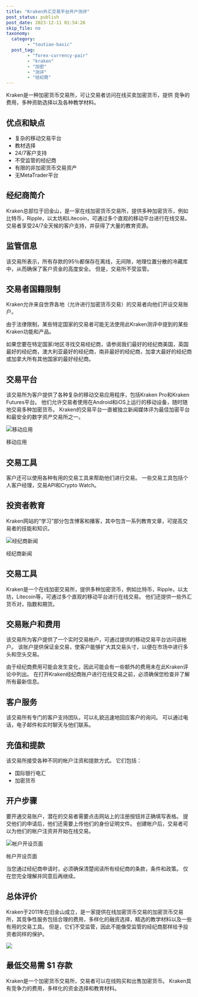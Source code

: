 ```yaml
---
title: "Kraken外汇交易平台开户测评"
post_status: publish
post_date: 2023-12-11 01:54:26
skip_file: no
taxonomy:
  category:
        - "toutiao-basic"
  post_tag:
        - "forex-currency-pair"
        - "kraken"
        - "加密"
        - "测评"
        - "经纪商"
---
```


Kraken是一种加密货币交易所，可让交易者访问在线买卖加密货币，提供 竞争的 费用，多种资助选择以及各种教学材料。

## 优点和缺点

- 复杂的移动交易平台
- 教材选择
- 24/7客户支持
- 不受监管的经纪商
- 有限的非加密货币交易资产
- 无MetaTrader平台

## 经纪商简介

Kraken总部位于旧金山，是一家在线加密货币交易所，提供多种加密货币，例如比特币，Ripple，以太坊和Litecoin，可通过多个直观的移动平台进行在线交易。 交易者享受24/7全天候的客户支持，并获得了大量的教育资源。

## 监管信息

该交易所表示，所有存款的95％都保存在离线，无间隙，地理位置分散的冷藏库中，从而确保了客户资金的高度安全。 但是，交易所不受监管。

## 交易者国籍限制

Kraken允许来自世界各地（允许进行加密货币交易）的交易者向他们开设交易账户。

由于法律限制，某些特定国家的交易者可能无法使用此Kraken测评中提到的某些Kraken功能和产品。

如果您要在特定国家/地区寻找交易经纪商，请参阅我们最好的经纪商美国，英国最好的经纪商，澳大利亚最好的经纪商，南非最好的经纪商，加拿大最好的经纪商或加拿大所有其他国家的最好经纪商。

## 交易平台

该交易所为客户提供了各种复杂的移动交易应用程序，包括Kraken Pro和Kraken Futures平台。 他们允许交易者使用在Android和iOS上运行的移动设备，随时随地交易多种加密货币。 Kraken的交易平台一直被独立新闻媒体评为最佳加密平台和最安全的数字资产交易所之一。

![移动应用](https://cdn.fendou.la/funstoutiao/2020/12/Kraken-Review-Mobile-App.png "移动应用")

移动应用

## 交易工具

客户还可以使用各种有用的交易工具来帮助他们进行交易。 一些交易工具包括个人客户经理，交易API和Crypto Watch。

## 投资者教育

Kraken网站的“学习”部分包含博客和播客，其中包含一系列教育文章，可提高交易者的技能和知识。

![经纪商新闻](https://cdn.fendou.la/funstoutiao/2020/12/Kraken-Review-Broker-News.jpg "经纪商新闻")

经纪商新闻

## 交易工具

Kraken是一个在线加密交易所，提供多种加密货币，例如比特币，Ripple，以太坊，Litecoin等，可通过多个直观的移动平台进行在线交易。 他们还提供一些外汇货币对，指数和期货。

## 交易账户和费用

该交易所为客户提供了一个实时交易帐户，可通过提供的移动交易平台访问该帐户。 该账户提供保证金交易，使客户能够扩大其交易头寸，以便在市场中进行多头和空头交易。

由于经纪商费用可能会发生变化，因此可能会有一些额外的费用未在此Kraken评论中列出。 在打开Kraken经纪商账户进行在线交易之前，必须确保您检查并了解所有最新信息。

## 客户服务

该交易所有专门的客户支持团队，可以礼貌迅速地回应客户的询问。 可以通过电话，电子邮件和实时聊天与他们联系。

## 充值和提款

该交易所接受各种不同的帐户注资和提款方式。 它们包括：

- 国际银行电汇
- 加密货币

## 开户步骤

要开通交易账户，潜在的交易者需要点击网站上的注册按钮并正确填写表格。 提交他们的申请后，他们还需要上传他们的身份证明文件。 创建帐户后，交易者可以为他们的帐户注资并开始在线交易。

![帐户开设页面](https://cdn.fendou.la/funstoutiao/2020/12/Kraken-Review-Account-Opening-Page.png "帐户开设页面")

帐户开设页面

当您通过经纪商申请时，必须确保清楚阅读所有经纪商的条款，条件和政策。 仅在您完全理解并同意后再继续。

## 总体评价

Kraken于2011年在旧金山成立，是一家提供在线加密货币交易的加密货币交易所，其竞争性服务包括合理的费用，多样化的融资选择，精选的教学材料以及一些有用的交易工具。 但是，它们不受监管，因此不能像受监管的经纪商那样给予投资者同样的保护。

![](https://cdn.fendou.la/funstoutiao/2020/12/Kraken-Logo.png)

## 最低交易需 $1 存款

Kraken是一个加密货币交易所，交易者可以在线购买和出售加密货币。 Kraken具有竞争力的费用，多样化的资金选择和教育材料。
